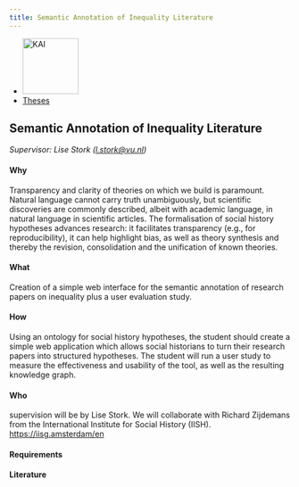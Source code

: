 ```yaml
---
title: Semantic Annotation of Inequality Literature
---
```


<nav><ul>
    <li><a href="https://kai.cs.vu.nl/"> <img src="../../images/logos/KAI_logo_small_transp.png" alt="KAI" width="100"/></a></li>
    <li><a href="https://kai.cs.vu.nl/theses/">Theses</a></li>
</ul></nav>

## Semantic Annotation of Inequality Literature

*Supervisor: Lise Stork (l.stork@vu.nl)*


#### Why 
Transparency and clarity of theories on which we build is paramount. Natural language cannot carry truth unambiguously, but scientific discoveries are commonly described, albeit with academic language, in natural language in scientific articles. The formalisation of social history hypotheses advances research: it facilitates transparency (e.g., for reproducibility), it can help highlight bias, as well as theory synthesis and thereby the revision, consolidation and the unification of known theories.

#### What 
Creation of a simple web interface for the semantic annotation of research papers on inequality plus a user evaluation study. 

#### How 
Using an ontology for social history hypotheses, the student should create a simple web application which allows social historians to turn their research papers into structured hypotheses. The student will run a user study to measure the effectiveness and usability of the tool, as well as the resulting knowledge graph. 

#### Who 
supervision will be by Lise Stork. We will collaborate with Richard Zijdemans from the International Institute for Social History (IISH). https://iisg.amsterdam/en

#### Requirements

#### Literature
